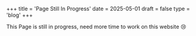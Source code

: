 +++
title = 'Page Still In Progress'
date = 2025-05-01
draft = false
type = 'blog'
+++

This Page is still in progress, need more time to work on this website 😢

